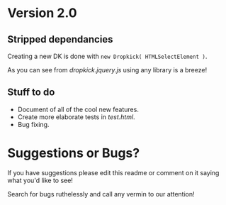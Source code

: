 Version 2.0
===========

## Stripped dependancies

Creating a new DK is done with `new Dropkick( HTMLSelectElement )`.

As you can see from *dropkick.jquery.js* using any library is a breeze!


## Stuff to do

- Document of all of the cool new features.
- Create more elaborate tests in *test.html*.
- Bug fixing.


# Suggestions or Bugs?

If you have suggestions please edit this readme or comment on it saying what
you'd like to see!

Search for bugs ruthelessly and call any vermin to our attention!
